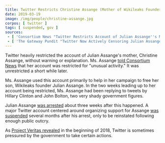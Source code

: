 ```yaml
---
title: Twitter Restricts Christine Assange (Mother of Wikileaks Founder Julian Assange)
date: 2019-03-19
image: /img/people/christine-assange.jpg
corpos: [ twitter ]
tags: [ suspended, gov ]
sources:
 - [ 'Consortium News "Twitter Restricts Account of Julian Assange''s Mother" by Joe Lauria (19 Mar 2019)', 'https://archive.vn/nOkSC' ]
 - [ 'The Gateway Pundit "Twitter Now Actively Censoring Julian Assange''s Mother" by Cassandra Fairbanks (20 Mar 2019)', 'https://archive.vn/xubm6' ]
---
```


Twitter heavily restricted the account of Julian Assange's mother, Christine
Assange, without warning or explanation. Ms. Assange [told Consortium
News](https://archive.vn/nOkSC#selection-295.0-295.163) that her account was
restricted for "unusual activity." It was unrestricted a short while later.

Ms. Assange used this account primarily to help in her campaign to free her
son, Wikileaks founder Julian Assange. In the two weeks leading up to her
account being restricted, Ms. Assange had been replying to tweets by Hillary
Clinton and John Bolton, two very shady government figures.

Julian Assange [was arrested](https://archive.vn/9bTuW) about three weeks after
this happened. A major Twitter account centered around organizing support for
Assange [was suspended](/e/twitter-suspends-julian-assange-defense-account/)
several months after his arrest, only to be reinstated following enough public
outcry.

As [Project Veritas revealed](/e/project-veritas-publishes-report-on-undercover-operations-regarding-twitter/)
in the beginning of 2018, Twitter is sometimes pressured by the government to
take certain actions.
